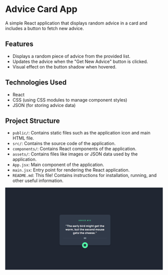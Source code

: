 # Advice Card App

A simple React application that displays random advice in a card and includes a button to fetch new advice.

## Features

- Displays a random piece of advice from the provided list.
- Updates the advice when the "Get New Advice" button is clicked.
- Visual effect on the button shadow when hovered.

## Technologies Used

- React
- CSS (using CSS modules to manage component styles)
- JSON (for storing advice data)

## Project Structure

- `public/`: Contains static files such as the application icon and main HTML file.
- `src/`: Contains the source code of the application.
- `components/`: Contains React components of the application.
- `assets/`: Contains files like images or JSON data used by the application.
- `App.jsx`: Main component of the application.
- `main.jsx`: Entry point for rendering the React application.
- `README.md`: This file! Contains instructions for installation, running, and other useful information.

![Screenshot](./public/screenshoot.png)
